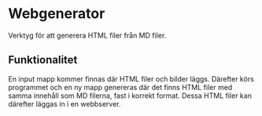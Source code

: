 # Webgenerator
Verktyg för att generera HTML filer från MD filer. 

## Funktionalitet
En input mapp kommer finnas där HTML filer och bilder läggs. Därefter körs programmet och en ny mapp genereras där det finns HTML filer med samma innehåll som MD filerna, fast i korrekt format. Dessa HTML filer kan därefter läggas in i en webbserver. 